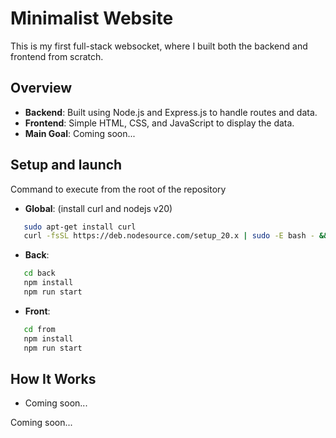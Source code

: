 # Minimalist Website

This is my first full-stack websocket, where I built both the backend and frontend from scratch.

## Overview
- **Backend**: Built using Node.js and Express.js to handle routes and data.
- **Frontend**: Simple HTML, CSS, and JavaScript to display the data.
- **Main Goal**: Coming soon...

## Setup and launch
Command to execute from the root of the repository
- **Global**: (install curl and nodejs v20)
```bash
   sudo apt-get install curl
   curl -fsSL https://deb.nodesource.com/setup_20.x | sudo -E bash - && sudo apt-get install -y nodejs
   ```
- **Back**:
```bash
   cd back
   npm install
   npm run start
   ```
-  **Front**:
```bash
   cd from
   npm install
   npm run start
   ```

## How It Works
- Coming soon...

Coming soon...